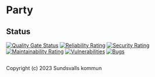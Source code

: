# Party

## Status
[![Quality Gate Status](https://sonarcloud.io/api/project_badges/measure?project=Sundsvallskommun_api-service-party&metric=alert_status)](https://sonarcloud.io/summary/overall?id=Sundsvallskommun_api-service-party)
[![Reliability Rating](https://sonarcloud.io/api/project_badges/measure?project=Sundsvallskommun_api-service-party&metric=reliability_rating)](https://sonarcloud.io/summary/overall?id=Sundsvallskommun_api-service-party)
[![Security Rating](https://sonarcloud.io/api/project_badges/measure?project=Sundsvallskommun_api-service-party&metric=security_rating)](https://sonarcloud.io/summary/overall?id=Sundsvallskommun_api-service-party)
[![Maintainability Rating](https://sonarcloud.io/api/project_badges/measure?project=Sundsvallskommun_api-service-party&metric=sqale_rating)](https://sonarcloud.io/summary/overall?id=Sundsvallskommun_api-service-party)
[![Vulnerabilities](https://sonarcloud.io/api/project_badges/measure?project=Sundsvallskommun_api-service-party&metric=vulnerabilities)](https://sonarcloud.io/summary/overall?id=Sundsvallskommun_api-service-party)
[![Bugs](https://sonarcloud.io/api/project_badges/measure?project=Sundsvallskommun_api-service-party&metric=bugs)](https://sonarcloud.io/summary/overall?id=Sundsvallskommun_api-service-party)

## 
Copyright (c) 2023 Sundsvalls kommun

